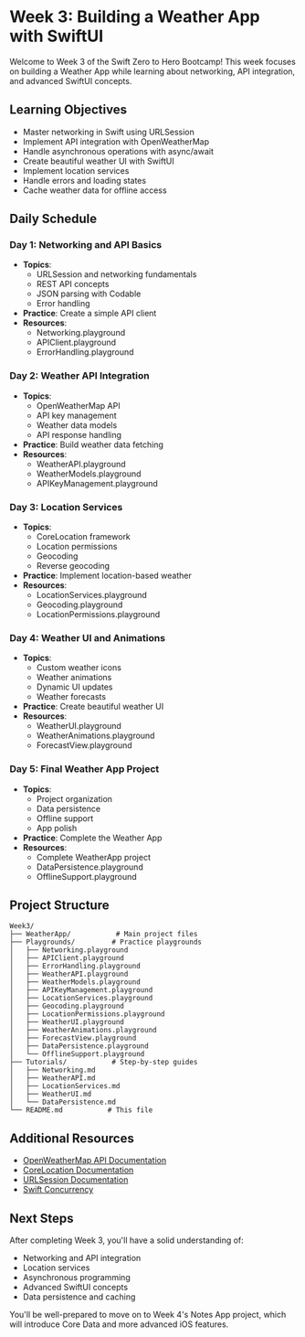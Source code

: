 # Week 3: Building a Weather App with SwiftUI

Welcome to Week 3 of the Swift Zero to Hero Bootcamp! This week focuses on building a Weather App while learning about networking, API integration, and advanced SwiftUI concepts.

## Learning Objectives
- Master networking in Swift using URLSession
- Implement API integration with OpenWeatherMap
- Handle asynchronous operations with async/await
- Create beautiful weather UI with SwiftUI
- Implement location services
- Handle errors and loading states
- Cache weather data for offline access

## Daily Schedule

### Day 1: Networking and API Basics
- **Topics**:
  - URLSession and networking fundamentals
  - REST API concepts
  - JSON parsing with Codable
  - Error handling
- **Practice**: Create a simple API client
- **Resources**: 
  - Networking.playground
  - APIClient.playground
  - ErrorHandling.playground

### Day 2: Weather API Integration
- **Topics**:
  - OpenWeatherMap API
  - API key management
  - Weather data models
  - API response handling
- **Practice**: Build weather data fetching
- **Resources**:
  - WeatherAPI.playground
  - WeatherModels.playground
  - APIKeyManagement.playground

### Day 3: Location Services
- **Topics**:
  - CoreLocation framework
  - Location permissions
  - Geocoding
  - Reverse geocoding
- **Practice**: Implement location-based weather
- **Resources**:
  - LocationServices.playground
  - Geocoding.playground
  - LocationPermissions.playground

### Day 4: Weather UI and Animations
- **Topics**:
  - Custom weather icons
  - Weather animations
  - Dynamic UI updates
  - Weather forecasts
- **Practice**: Create beautiful weather UI
- **Resources**:
  - WeatherUI.playground
  - WeatherAnimations.playground
  - ForecastView.playground

### Day 5: Final Weather App Project
- **Topics**:
  - Project organization
  - Data persistence
  - Offline support
  - App polish
- **Practice**: Complete the Weather App
- **Resources**:
  - Complete WeatherApp project
  - DataPersistence.playground
  - OfflineSupport.playground

## Project Structure
```
Week3/
├── WeatherApp/           # Main project files
├── Playgrounds/         # Practice playgrounds
│   ├── Networking.playground
│   ├── APIClient.playground
│   ├── ErrorHandling.playground
│   ├── WeatherAPI.playground
│   ├── WeatherModels.playground
│   ├── APIKeyManagement.playground
│   ├── LocationServices.playground
│   ├── Geocoding.playground
│   ├── LocationPermissions.playground
│   ├── WeatherUI.playground
│   ├── WeatherAnimations.playground
│   ├── ForecastView.playground
│   ├── DataPersistence.playground
│   └── OfflineSupport.playground
├── Tutorials/           # Step-by-step guides
│   ├── Networking.md
│   ├── WeatherAPI.md
│   ├── LocationServices.md
│   ├── WeatherUI.md
│   └── DataPersistence.md
└── README.md           # This file
```

## Additional Resources
- [OpenWeatherMap API Documentation](https://openweathermap.org/api)
- [CoreLocation Documentation](https://developer.apple.com/documentation/corelocation)
- [URLSession Documentation](https://developer.apple.com/documentation/foundation/urlsession)
- [Swift Concurrency](https://docs.swift.org/swift-book/documentation/the-swift-programming-language/concurrency)

## Next Steps
After completing Week 3, you'll have a solid understanding of:
- Networking and API integration
- Location services
- Asynchronous programming
- Advanced SwiftUI concepts
- Data persistence and caching

You'll be well-prepared to move on to Week 4's Notes App project, which will introduce Core Data and more advanced iOS features.
